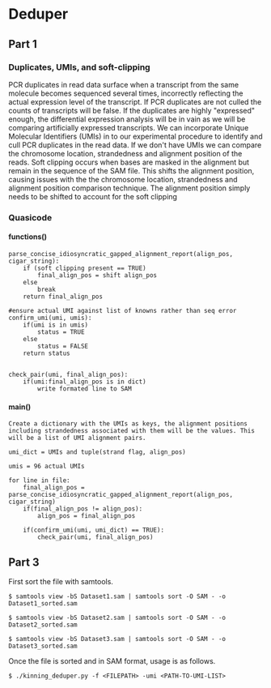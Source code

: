 # Deduper

## Part 1 

### Duplicates, UMIs, and soft-clipping

PCR duplicates in read data surface when a transcript from the same molecule becomes sequenced several times, incorrectly reflecting the actual expression level of the transcript. If PCR duplicates are not culled the counts of transcripts will be false. If the duplicates are highly "expressed" enough, the differential expression analysis will be in vain as we will be comparing artificially expressed transcripts. We can incorporate Unique Molecular Identifiers (UMIs) in to our experimental procedure to identify and cull PCR duplicates in the read data. If we don't have UMIs we can compare the chromosome location, strandedness and alignment position of the reads. Soft clipping occurs when bases are masked in the alignment but remain in the sequence of the SAM file. This shifts the alignment position, causing issues with the the chromosome location, strandedness and alignment position comparison technique. The alignment position simply needs to be shifted to account for the soft clipping


### Quasicode

#### functions()

```
parse_concise_idiosyncratic_gapped_alignment_report(align_pos, cigar_string):
	if (soft clipping present == TRUE)
		final_align_pos = shift align_pos
	else
	    break
	return final_align_pos
	
#ensure actual UMI against list of knowns rather than seq error
confirm_umi(umi, umis):
	if(umi is in umis)
	    status = TRUE
    else
        status = FALSE
	return status
	

check_pair(umi, final_align_pos):
	if(umi:final_align_pos is in dict)
		write formated line to SAM
```

#### main()
```
Create a dictionary with the UMIs as keys, the alignment positions including strandedness associated with them will be the values. This will be a list of UMI alignment pairs.

umi_dict = UMIs and tuple(strand flag, align_pos)

umis = 96 actual UMIs

for line in file:
	final_align_pos = parse_concise_idiosyncratic_gapped_alignment_report(align_pos, cigar_string)
	if(final_align_pos != align_pos):
	    align_pos = final_align_pos
	
	if(confirm_umi(umi, umi_dict) == TRUE):
	    check_pair(umi, final_align_pos)
```

## Part 3

First sort the file with samtools.

```
$ samtools view -bS Dataset1.sam | samtools sort -O SAM - -o Dataset1_sorted.sam

$ samtools view -bS Dataset2.sam | samtools sort -O SAM - -o Dataset2_sorted.sam

$ samtools view -bS Dataset3.sam | samtools sort -O SAM - -o Dataset3_sorted.sam
```

Once the file is sorted and in SAM format, usage is as follows.

```
$ ./kinning_deduper.py -f <FILEPATH> -umi <PATH-TO-UMI-LIST>
```
